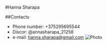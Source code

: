 #Hanna Sharapa

##Contacts
* Phone number: +375295695544
* Discor: @annasharapa_21258
* e-mail: hanna.sharapa@gmail.com
![Photo](rsschool-cv/Photo/photo_2024-06-30_10-04-55.jpg)
